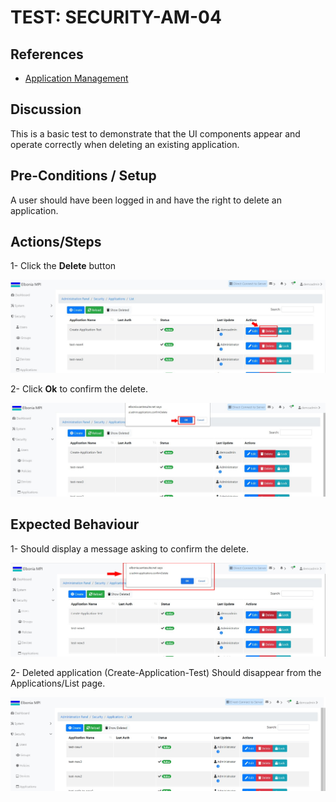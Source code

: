 # TEST: SECURITY-AM-04

## References

* [Application Management](../../../../operations/security-administration/application-management.md)

## Discussion

This is a basic test to demonstrate that the UI components appear and operate correctly when deleting an existing application.

## Pre-Conditions / Setup

A user should have been logged in and have the right to delete an application.

## Actions/Steps

1- Click the **Delete** button

![](../../../../../.gitbook/assets/14%20%281%29.jpg)

2- Click  **Ok** to confirm the delete.

![](../../../../../.gitbook/assets/16%20%281%29.jpg)

## Expected Behaviour

1- Should display a message asking to confirm the delete.

![](../../../../../.gitbook/assets/15%20%282%29.jpg)

2- Deleted application \(Create-Application-Test\) Should disappear from the Applications/List page.

![](../../../../../.gitbook/assets/17%20%281%29.jpg)

